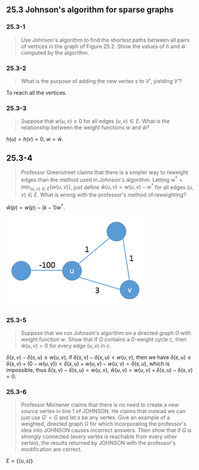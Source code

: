 ## 25.3 Johnson's algorithm for sparse graphs

### 25.3-1

> Use Johnson's algorithm to find the shortest paths between all pairs of vertices in the graph of Figure 25.2. Show the values of $h$ and $\hat{w}$ computed by the algorithm.

### 25.3-2

> What is the purpose of adding the new vertex $s$ to $V'$, yielding $V'$?

To reach all the vertices.

### 25.3-3

> Suppose that $w(u, v) \ge 0$ for all edges $(u, v) \in E$. What is the relationship between the weight functions $w$ and $\hat{w}$?

$h(u) = h(v) = 0$, $w = \hat{w}$.

## 25.3-4

> Professor Greenstreet claims that there is a simpler way to reweight edges than the method used in Johnson's algorithm. Letting $w^* = \min_{(u, v) \in E} \{ w(u, v) \}$, just define $\hat{w}(u, v) = w(u, v) - w^*$ for all edges $(u, v) \in E$. What is wrong with the professor's method of reweighting?

$\hat{w}(p) = w(p) - (k-1)w^*$.

![](./img/25.3-4_1.png)

### 25.3-5

> Suppose that we run Johnson's algorithm on a directed graph $G$ with weight function $w$. Show that if $G$ contains a 0-weight cycle $c$, then $\hat{w}(u, v) = 0$ for every edge $(u, v)$ in $c$.

$\delta(s, v) - \delta(s, u) \le w(u, v)$, if $\delta(s, v) - \delta(s, u) < w(u, v)$, then we have $\delta(s, u) \le \delta(s, v) + (0 - w(u, v)) < \delta(s, u) + w(u, v) - w(u, v) = \delta(s, u)$, which is impossible, thus $\delta(s, v) - \delta(s, u) = w(u, v)$, $\hat{w}(u, v) = w(u, v) + \delta(s, u) - \delta(s, v) = 0$.

### 25.3-6

> Professor Michener claims that there is no need to create a new source vertex in line 1 of JOHNSON. He claims that instead we can just use $G' = G$ and let $s$ be any vertex. Give an example of a weighted, directed graph $G$ for which incorporating the professor's idea into JOHNSON causes incorrect answers. Then show that if $G$ is strongly connected (every vertex is reachable from every other vertex), the results returned by JOHNSON with the professor's modification are correct.

$E = \{ (u, s) \}$.
